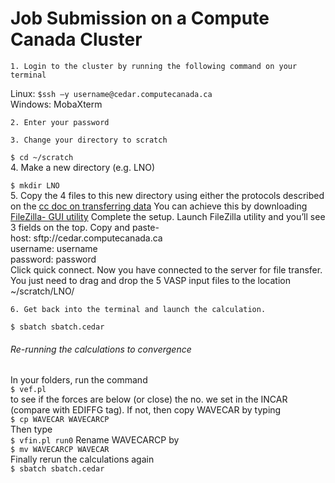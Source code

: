 # Job Submission on a Compute Canada Cluster

    1. Login to the cluster by running the following command on your terminal  
Linux: `$ssh –y username@cedar.computecanada.ca`   
Windows: MobaXterm  

    2. Enter your password  
    
    3. Change your directory to scratch  
    
`$ cd ~/scratch`  
    4. Make a new directory (e.g. LNO) 
    
`$ mkdir LNO`  
    5. Copy the 4 files to this new directory using either the protocols described on the [cc doc on transferring data](https://docs.alliancecan.ca/wiki/Transferring_data/en)  You can achieve this by downloading [FileZilla- GUI utility](https://filezilla-project.org/download.php?platform=osx)
Complete the setup.  Launch FileZilla utility and you’ll see 3 fields on the top. Copy and paste-  
host: sftp://cedar.computecanada.ca  
username: username  
password: password  
Click quick connect. Now you have connected to the server for file transfer.  You just need to drag and drop the 5 VASP input files to the location ~/scratch/LNO/

    6. Get back into the terminal and launch the calculation.  
`$ sbatch sbatch.cedar`  
  
###### Re-running the calculations to convergence  
In your folders, run the command   
`$ vef.pl`  
to see if the forces are below (or close) the no. we set in the INCAR (compare with EDIFFG tag).  If not, then copy WAVECAR by typing  
`$ cp WAVECAR WAVECARCP`  
Then type  
`$ vfin.pl run0`
Rename WAVECARCP by  
`$ mv WAVECARCP WAVECAR`  
Finally rerun the calculations again  
`$ sbatch sbatch.cedar`
